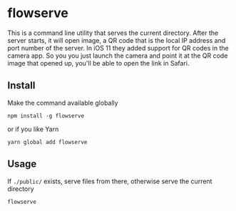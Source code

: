 # flowserve

This is a command line utility that serves the current directory.
After the server starts, it will open image, a QR code that is the
local IP address and port number of the server. In iOS 11 they added
support for QR codes in the camera app. So you you just launch the
camera and point it at the QR code image that opened up, you'll be
able to open the link in Safari.

## Install

Make the command available globally

```shell
npm install -g flowserve
```

or if you like Yarn

```shell
yarn global add flowserve
```

## Usage

If `./public/` exists, serve files from there, otherwise serve the
current directory

```shell
flowserve
```
